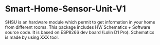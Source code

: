 # Smart-Home-Sensor-Unit-V1
SHSU is an hardware module which permit to get information in your home from different rooms.
This package includes HW Schematics + Software source code.
It is based on ESP8266 dev board (Lolin D1 Pro).
Schematics is made by using XXX tool.
